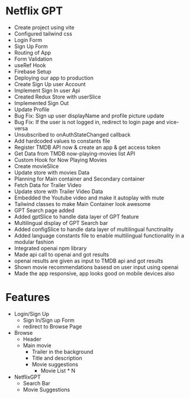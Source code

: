 # Netflix GPT

- Create project using vite
- Configured tailwind css
- Login Form
- Sign Up Form
- Routing of App
- Form Validation
- useRef Hook
- Firebase Setup
- Deploying our app to production
- Create Sign Up user Account
- Implement Sign In user Api
- Created Redux Store with userSlice
- Implemented Sign Out
- Update Profile
- Bug Fix: Sign up user displayName and profile picture update
- Bug Fix: If the user is not logged in, redirect to login page and vice-versa
- Unsubscribed to onAuthStateChanged callback
- Add hardcoded values to constants file
- Register TMDB API now & create an app & get access token
- Get Data from TMDB now-playing-movies list API
- Custom Hook for Now Playing Movies
- Create movieSlice
- Update store with movies Data
- Planning for Main container and Secondary container
- Fetch Data for Trailer Video
- Update store with Trailer Video Data
- Embedded the Youtube video and make it autoplay with mute
- Tailwind classes to make Main Container look awesome
- GPT Search page added
- Added gptSlice to handle data layer of GPT feature
- Multilingual display of GPT Search bar
- Added configSlice to handle data layer of multilingual functinality
- Added language constants file to enable multilingual functionality in a modular fashion
- Integrated openai npm library
- Made api call to openai and got results
- openai results are given as input to TMDB api and got results
- Shown movie recommendations basesd on user input using openai
- Made the app responsive, app looks good on mobile devices also

# Features

- Login/Sign Up
  - Sign In/Sign up Form
  - redirect to Browse Page
- Browse
  - Header
  - Main movie
    - Trailer in the background
    - Title and description
    - Movie suggestions
      - Movie List \* N
- NetflixGPT
  - Search Bar
  - Movie Suggestions
